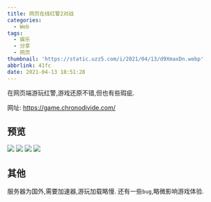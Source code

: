 ```yaml
---
title: 网页在线红警2对战
categories:
  - Web
tags:
  - 娱乐
  - 分享
  - 网页
thumbnail: 'https://static.uzz5.com/i/2021/04/13/d9XmaxDn.webp'
abbrlink: 41fc
date: 2021-04-13 18:51:28
---
```


在网页端游玩红警,游戏还原不错,但也有些瑕疵.
<!--more-->
网址: https://game.chronodivide.com/

## 预览

![](https://static.uzz5.com/i/2021/04/13/4VaIT07V.webp)
![](https://static.uzz5.com/i/2021/04/13/Svjbjo8K.webp)
![](https://static.uzz5.com/i/2021/04/13/gUMb1yQN.webp)
![](https://static.uzz5.com/i/2021/04/13/KKQZ3THU.webp)

## 其他

服务器为国外,需要加速器,游玩加载略慢.
还有一些`bug`,略微影响游戏体验.